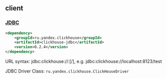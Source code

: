 ## client

### [JDBC](https://github.com/ClickHouse/clickhouse-jdbc)

```xml
<dependency>
    <groupId>ru.yandex.clickhouse</groupId>
    <artifactId>clickhouse-jdbc</artifactId>
    <version>0.2.4</version>
</dependency>
```


URL syntax: jdbc:clickhouse://<host>:<port>[/<database>], e.g. jdbc:clickhouse://localhost:8123/test

JDBC Driver Class: `ru.yandex.clickhouse.ClickHouseDriver`
